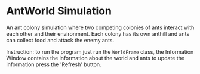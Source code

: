 # AntWorld Simulation

An ant colony simulation where two competing colonies of ants interact with each other and their environment. Each colony has its own anthill and ants can collect food and attack the enemy ants.




Instruction:    to run the program just run the `WorldFrame` class, 
                the Information Window contains the information about the world and ants to update the information press the 'Refresh' button.
